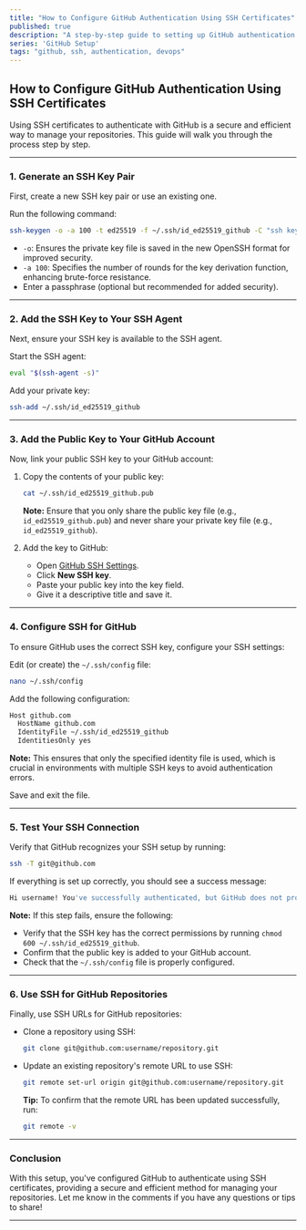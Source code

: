 ```yaml
---
title: "How to Configure GitHub Authentication Using SSH Certificates"
published: true
description: "A step-by-step guide to setting up GitHub authentication securely using SSH certificates."
series: 'GitHub Setup'
tags: "github, ssh, authentication, devops"
---
```


## How to Configure GitHub Authentication Using SSH Certificates

Using SSH certificates to authenticate with GitHub is a secure and efficient way to manage your repositories. This guide will walk you through the process step by step.

---

### 1. Generate an SSH Key Pair

First, create a new SSH key pair or use an existing one.

Run the following command:

```bash
ssh-keygen -o -a 100 -t ed25519 -f ~/.ssh/id_ed25519_github -C "ssh key for github"
```

- `-o`: Ensures the private key file is saved in the new OpenSSH format for improved security.
- `-a 100`: Specifies the number of rounds for the key derivation function, enhancing brute-force resistance.
- Enter a passphrase (optional but recommended for added security).

---

### 2. Add the SSH Key to Your SSH Agent

Next, ensure your SSH key is available to the SSH agent.

Start the SSH agent:

```bash
eval "$(ssh-agent -s)"
```

Add your private key:

```bash
ssh-add ~/.ssh/id_ed25519_github
```

---

### 3. Add the Public Key to Your GitHub Account

Now, link your public SSH key to your GitHub account:

1. Copy the contents of your public key:

   ```bash
   cat ~/.ssh/id_ed25519_github.pub
   ```

   **Note:** Ensure that you only share the public key file (e.g., `id_ed25519_github.pub`) and never share your private key file (e.g., `id_ed25519_github`).

2. Add the key to GitHub:
   - Open [GitHub SSH Settings](https://github.com/settings/keys).
   - Click **New SSH key**.
   - Paste your public key into the key field.
   - Give it a descriptive title and save it.

---

### 4. Configure SSH for GitHub

To ensure GitHub uses the correct SSH key, configure your SSH settings:

Edit (or create) the `~/.ssh/config` file:

```bash
nano ~/.ssh/config
```

Add the following configuration:

```bash
Host github.com
  HostName github.com
  IdentityFile ~/.ssh/id_ed25519_github
  IdentitiesOnly yes
```

**Note:** This ensures that only the specified identity file is used, which is crucial in environments with multiple SSH keys to avoid authentication errors.

Save and exit the file.

---

### 5. Test Your SSH Connection

Verify that GitHub recognizes your SSH setup by running:

```bash
ssh -T git@github.com
```

If everything is set up correctly, you should see a success message:

```bash
Hi username! You've successfully authenticated, but GitHub does not provide shell access.
```

**Note:** If this step fails, ensure the following:

- Verify that the SSH key has the correct permissions by running `chmod 600 ~/.ssh/id_ed25519_github`.
- Confirm that the public key is added to your GitHub account.
- Check that the `~/.ssh/config` file is properly configured.

---

### 6. Use SSH for GitHub Repositories

Finally, use SSH URLs for GitHub repositories:

- Clone a repository using SSH:

  ```bash
  git clone git@github.com:username/repository.git
  ```

- Update an existing repository's remote URL to use SSH:

  ```bash
  git remote set-url origin git@github.com:username/repository.git
  ```

  **Tip:** To confirm that the remote URL has been updated successfully, run:

  ```bash
  git remote -v
  ```

---

### Conclusion

With this setup, you've configured GitHub to authenticate using SSH certificates, providing a secure and efficient method for managing your repositories. Let me know in the comments if you have any questions or tips to share!

---
